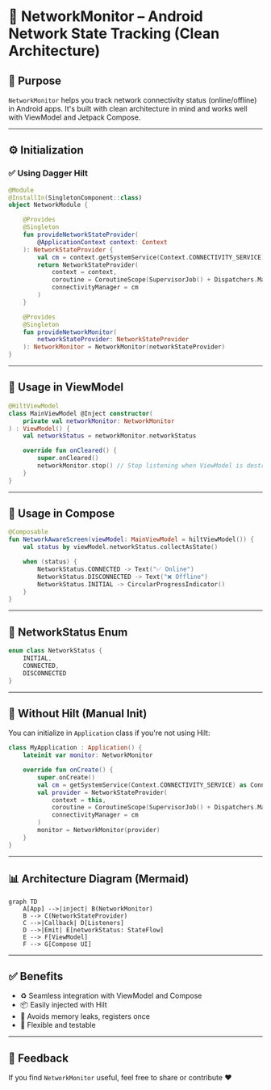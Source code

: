 
# 📡 NetworkMonitor – Android Network State Tracking (Clean Architecture)

## 📌 Purpose

`NetworkMonitor` helps you track network connectivity status (online/offline) in Android apps. It's built with clean architecture in mind and works well with ViewModel and Jetpack Compose.

---

## ⚙️ Initialization

### ✅ Using Dagger Hilt

```kotlin
@Module
@InstallIn(SingletonComponent::class)
object NetworkModule {

    @Provides
    @Singleton
    fun provideNetworkStateProvider(
        @ApplicationContext context: Context
    ): NetworkStateProvider {
        val cm = context.getSystemService(Context.CONNECTIVITY_SERVICE) as ConnectivityManager
        return NetworkStateProvider(
            context = context,
            coroutine = CoroutineScope(SupervisorJob() + Dispatchers.Main),
            connectivityManager = cm
        )
    }

    @Provides
    @Singleton
    fun provideNetworkMonitor(
        networkStateProvider: NetworkStateProvider
    ): NetworkMonitor = NetworkMonitor(networkStateProvider)
}
```

---

## 🚀 Usage in ViewModel

```kotlin
@HiltViewModel
class MainViewModel @Inject constructor(
    private val networkMonitor: NetworkMonitor
) : ViewModel() {
    val networkStatus = networkMonitor.networkStatus

    override fun onCleared() {
        super.onCleared()
        networkMonitor.stop() // Stop listening when ViewModel is destroyed
    }
}
```

---

## 🎨 Usage in Compose

```kotlin
@Composable
fun NetworkAwareScreen(viewModel: MainViewModel = hiltViewModel()) {
    val status by viewModel.networkStatus.collectAsState()

    when (status) {
        NetworkStatus.CONNECTED -> Text("✅ Online")
        NetworkStatus.DISCONNECTED -> Text("❌ Offline")
        NetworkStatus.INITIAL -> CircularProgressIndicator()
    }
}
```

---

## 🧠 NetworkStatus Enum

```kotlin
enum class NetworkStatus {
    INITIAL,
    CONNECTED,
    DISCONNECTED
}
```

---

## 🔧 Without Hilt (Manual Init)

You can initialize in `Application` class if you're not using Hilt:

```kotlin
class MyApplication : Application() {
    lateinit var monitor: NetworkMonitor

    override fun onCreate() {
        super.onCreate()
        val cm = getSystemService(Context.CONNECTIVITY_SERVICE) as ConnectivityManager
        val provider = NetworkStateProvider(
            context = this,
            coroutine = CoroutineScope(SupervisorJob() + Dispatchers.Main),
            connectivityManager = cm
        )
        monitor = NetworkMonitor(provider)
    }
}
```

---

## 📊 Architecture Diagram (Mermaid)

```mermaid
graph TD
    A[App] -->|inject| B(NetworkMonitor)
    B --> C(NetworkStateProvider)
    C -->|Callback| D[Listeners]
    D -->|Emit| E[networkStatus: StateFlow]
    E --> F[ViewModel]
    F --> G[Compose UI]
```

---

## ✅ Benefits

- ♻️ Seamless integration with ViewModel and Compose
- 📦 Easily injected with Hilt
- 📡 Avoids memory leaks, registers once
- 🔧 Flexible and testable

---

## 💬 Feedback

If you find `NetworkMonitor` useful, feel free to share or contribute ❤️
